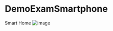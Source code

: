# DemoExamSmartphone
Smart Home
![image](https://user-images.githubusercontent.com/94042423/183041742-a24a1663-905b-4550-8635-d552a2a3c251.png)
